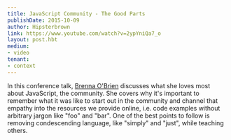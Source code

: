 ```yaml
---
title: JavaScript Community - The Good Parts
publishDate: 2015-10-09
author: Hipsterbrown
link: https://www.youtube.com/watch?v=2ypYniQa7_o
layout: post.hbt
medium:
- video
tenant:
- context
---
```


In this conference talk, [Brenna O'Brien](https://twitter.com/brnnbrn) discusses what she loves most about JavaScript, the community. She covers why it's important to remember what it was like to start out in the community and channel that empathy into the resources we provide online, i.e. code examples without arbitrary jargon like "foo" and "bar". One of the best points to follow is removing condescending language, like "simply" and "just", while teaching others. 
